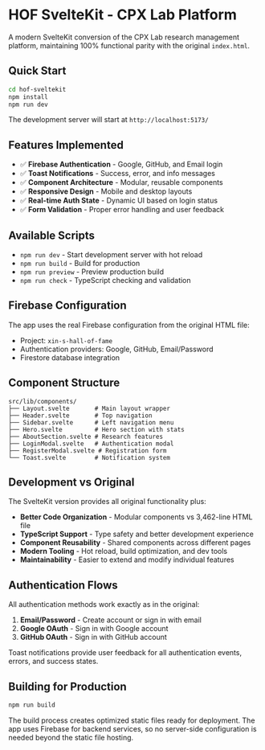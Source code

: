 # HOF SvelteKit - CPX Lab Platform

A modern SvelteKit conversion of the CPX Lab research management platform, maintaining 100% functional parity with the original `index.html`.

## Quick Start

```bash
cd hof-sveltekit
npm install
npm run dev
```

The development server will start at `http://localhost:5173/`

## Features Implemented

- ✅ **Firebase Authentication** - Google, GitHub, and Email login
- ✅ **Toast Notifications** - Success, error, and info messages  
- ✅ **Component Architecture** - Modular, reusable components
- ✅ **Responsive Design** - Mobile and desktop layouts
- ✅ **Real-time Auth State** - Dynamic UI based on login status
- ✅ **Form Validation** - Proper error handling and user feedback

## Available Scripts

- `npm run dev` - Start development server with hot reload
- `npm run build` - Build for production  
- `npm run preview` - Preview production build
- `npm run check` - TypeScript checking and validation

## Firebase Configuration

The app uses the real Firebase configuration from the original HTML file:
- Project: `xin-s-hall-of-fame`
- Authentication providers: Google, GitHub, Email/Password
- Firestore database integration

## Component Structure

```
src/lib/components/
├── Layout.svelte       # Main layout wrapper
├── Header.svelte       # Top navigation
├── Sidebar.svelte      # Left navigation menu
├── Hero.svelte         # Hero section with stats
├── AboutSection.svelte # Research features
├── LoginModal.svelte   # Authentication modal
├── RegisterModal.svelte # Registration form
└── Toast.svelte        # Notification system
```

## Development vs Original

The SvelteKit version provides all original functionality plus:

- **Better Code Organization** - Modular components vs 3,462-line HTML file
- **TypeScript Support** - Type safety and better development experience  
- **Component Reusability** - Shared components across different pages
- **Modern Tooling** - Hot reload, build optimization, and dev tools
- **Maintainability** - Easier to extend and modify individual features

## Authentication Flows

All authentication methods work exactly as in the original:

1. **Email/Password** - Create account or sign in with email
2. **Google OAuth** - Sign in with Google account  
3. **GitHub OAuth** - Sign in with GitHub account

Toast notifications provide user feedback for all authentication events, errors, and success states.

## Building for Production

```bash
npm run build
```

The build process creates optimized static files ready for deployment. The app uses Firebase for backend services, so no server-side configuration is needed beyond the static file hosting.
